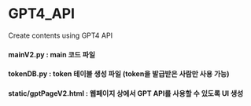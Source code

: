 # GPT4_API
Create contents using GPT4 API
<br>
#### mainV2.py : main 코드 파일
#### tokenDB.py : token 테이블 생성 파일 (token을 발급받은 사람만 사용 가능)
#### static/gptPageV2.html : 웹페이지 상에서 GPT API를 사용할 수 있도록 UI 생성
